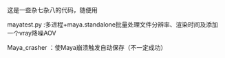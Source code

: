 这是一些杂七杂八的代码，随便用


mayatest.py  :多进程+maya.standalone批量处理文件分辨率、渲染时间及添加一个vray降噪AOV


Maya_crasher  ：使Maya崩溃触发自动保存（不一定成功）
